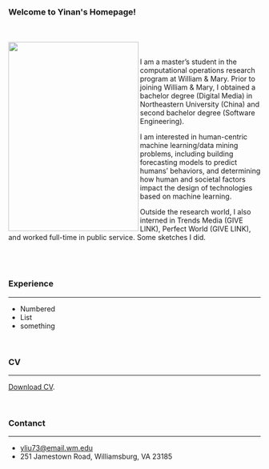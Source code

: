 ### Welcome to Yinan's Homepage!
<br><br>
<a href="https://user-images.githubusercontent.com/97426001/149613584-dc993e2a-5051-4d4c-934a-7829dad99112.jpg"><img src="https://user-images.githubusercontent.com/97426001/149613584-dc993e2a-5051-4d4c-934a-7829dad99112.jpg"  align="left" height="378" width="260" ></a>
<br>

I am a master’s student in the computational operations research program at William & Mary. Prior to joining William & Mary, I obtained a bachelor degree (Digital Media) in Northeastern University (China) and second bachelor degree (Software Engineering). 

I am interested in human-centric machine learning/data mining problems, including building forecasting models to predict humans’ behaviors, and determining how human and societal factors impact the design of technologies based on machine learning.

Outside the research world, I also interned in Trends Media (GIVE LINK), Perfect World (GIVE LINK), and worked full-time in public service. Some sketches I did. 
<br><br><br> <br>


### Experience
***
- Numbered
- List
- something

<br>

### CV
***
[Download CV](https://www.facebook.com/yinan.liu.9480/).

<br>

### Contanct
***
- yliu73@email.wm.edu
- 251 Jamestown Road, Williamsburg, VA 23185
